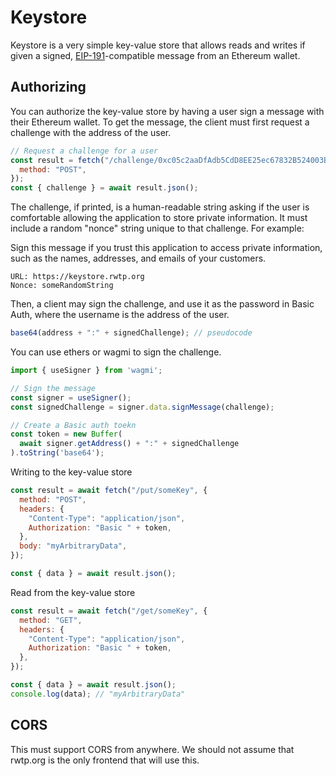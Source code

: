 # Keystore

Keystore is a very simple key-value store that allows reads and writes if given a signed, [EIP-191](https://eips.ethereum.org/EIPS/eip-191)-compatible message from an Ethereum wallet.

## Authorizing

You can authorize the key-value store by having a user sign a message with their Ethereum wallet. To get the message, the client must first request a challenge with the address of the user.

```js
// Request a challenge for a user
const result = fetch("/challenge/0xc05c2aaDfAdb5CdD8EE25ec67832B524003B2E37", {
  method: "POST",
});
const { challenge } = await result.json();
```

The challenge, if printed, is a human-readable string asking if the user is comfortable allowing the application to store private information. It must include a random "nonce" string unique to that challenge. For example:

Sign this message if you trust this application to access private
information, such as the names, addresses, and emails of your customers.

```
URL: https://keystore.rwtp.org
Nonce: someRandomString
```

Then, a client may sign the challenge, and use it as the password in Basic Auth, where the username is the address of the user.

```js
base64(address + ":" + signedChallenge); // pseudocode
```

You can use ethers or wagmi to sign the challenge.

```js
import { useSigner } from 'wagmi';

// Sign the message
const signer = useSigner();
const signedChallenge = signer.data.signMessage(challenge);

// Create a Basic auth toekn
const token = new Buffer(
  await signer.getAddress() + ":" + signedChallenge
).toString('base64');
```

Writing to the key-value store

```js
const result = await fetch("/put/someKey", {
  method: "POST",
  headers: {
    "Content-Type": "application/json",
    Authorization: "Basic " + token,
  },
  body: "myArbitraryData",
});

const { data } = await result.json();
```

Read from the key-value store

```js
const result = await fetch("/get/someKey", {
  method: "GET",
  headers: {
    "Content-Type": "application/json",
    Authorization: "Basic " + token,
  },
});

const { data } = await result.json();
console.log(data); // "myArbitraryData"
```

## CORS

This must support CORS from anywhere. We should not assume that rwtp.org is the only frontend that will use this.
